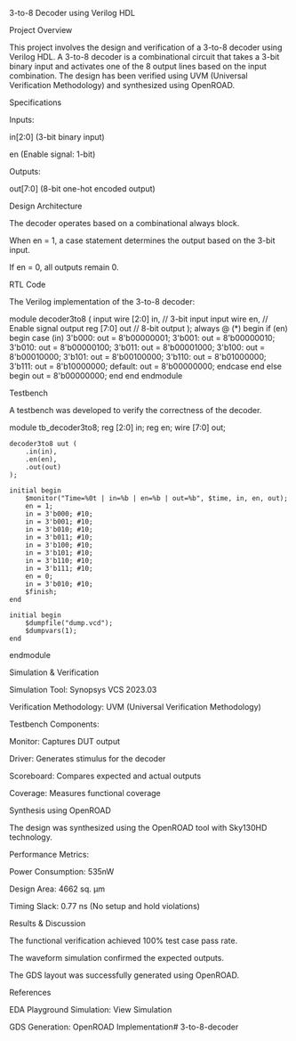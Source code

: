 3-to-8 Decoder using Verilog HDL

Project Overview

This project involves the design and verification of a 3-to-8 decoder using Verilog HDL. A 3-to-8 decoder is a combinational circuit that takes a 3-bit binary input and activates one of the 8 output lines based on the input combination. The design has been verified using UVM (Universal Verification Methodology) and synthesized using OpenROAD.

Specifications

Inputs:

in[2:0] (3-bit binary input)

en (Enable signal: 1-bit)

Outputs:

out[7:0] (8-bit one-hot encoded output)

Design Architecture

The decoder operates based on a combinational always block.

When en = 1, a case statement determines the output based on the 3-bit input.

If en = 0, all outputs remain 0.

RTL Code

The Verilog implementation of the 3-to-8 decoder:

module decoder3to8 (
    input wire [2:0] in, // 3-bit input
    input wire en,       // Enable signal
    output reg [7:0] out // 8-bit output
);
    always @ (*) begin
        if (en) begin
            case (in)
                3'b000: out = 8'b00000001;
                3'b001: out = 8'b00000010;
                3'b010: out = 8'b00000100;
                3'b011: out = 8'b00001000;
                3'b100: out = 8'b00010000;
                3'b101: out = 8'b00100000;
                3'b110: out = 8'b01000000;
                3'b111: out = 8'b10000000;
                default: out = 8'b00000000;
            endcase
        end else begin
            out = 8'b00000000;
        end
    end
endmodule

Testbench

A testbench was developed to verify the correctness of the decoder.

module tb_decoder3to8;
    reg [2:0] in;
    reg en;
    wire [7:0] out;
    
    decoder3to8 uut (
        .in(in),
        .en(en),
        .out(out)
    );
    
    initial begin
        $monitor("Time=%0t | in=%b | en=%b | out=%b", $time, in, en, out);
        en = 1;
        in = 3'b000; #10;
        in = 3'b001; #10;
        in = 3'b010; #10;
        in = 3'b011; #10;
        in = 3'b100; #10;
        in = 3'b101; #10;
        in = 3'b110; #10;
        in = 3'b111; #10;
        en = 0;
        in = 3'b010; #10;
        $finish;
    end
    
    initial begin
        $dumpfile("dump.vcd");
        $dumpvars(1);
    end
endmodule

Simulation & Verification

Simulation Tool: Synopsys VCS 2023.03

Verification Methodology: UVM (Universal Verification Methodology)

Testbench Components:

Monitor: Captures DUT output

Driver: Generates stimulus for the decoder

Scoreboard: Compares expected and actual outputs

Coverage: Measures functional coverage

Synthesis using OpenROAD

The design was synthesized using the OpenROAD tool with Sky130HD technology.

Performance Metrics:

Power Consumption: 535nW

Design Area: 4662 sq. µm

Timing Slack: 0.77 ns (No setup and hold violations)

Results & Discussion

The functional verification achieved 100% test case pass rate.

The waveform simulation confirmed the expected outputs.

The GDS layout was successfully generated using OpenROAD.

References

EDA Playground Simulation: View Simulation

GDS Generation: OpenROAD Implementation# 3-to-8-decoder
